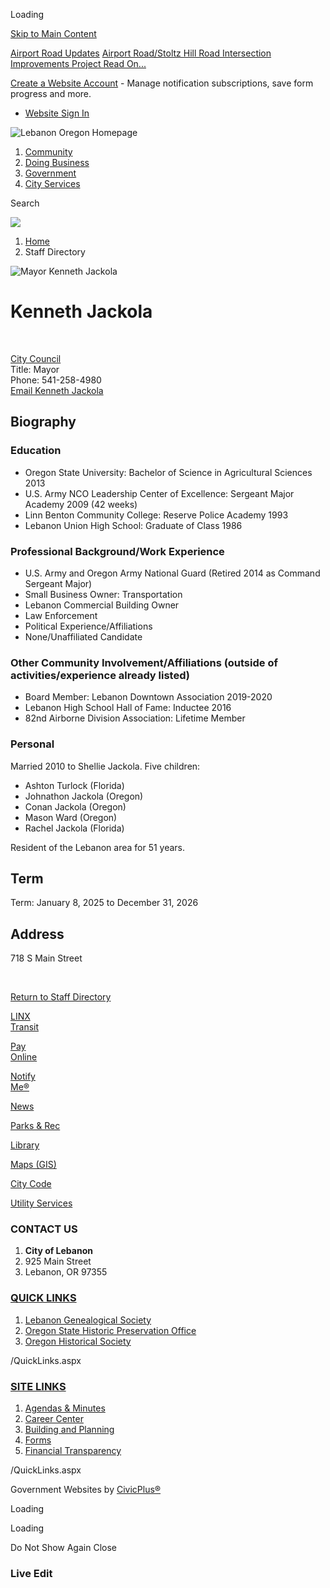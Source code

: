 Loading

[Skip to Main Content](https://www.lebanonoregon.gov/directory.aspx?eid=45%2F)

[Airport Road Updates](https://www.lebanonoregon.gov/AlertCenter.aspx) [Airport Road/Stoltz Hill Road Intersection Improvements Project Read On...](https://www.lebanonoregon.gov/625/Airport-RoadStoltz-Hill-Road-Intersectio)

[Create a Website Account](https://www.lebanonoregon.gov/MyAccount/ProfileCreate) - Manage notification subscriptions, save form progress and more.   

- [Website Sign In](https://www.lebanonoregon.gov/MyAccount)

![Lebanon Oregon Homepage](https://www.lebanonoregon.gov/ImageRepository/Document?documentID=712)

1. [Community](https://www.lebanonoregon.gov/31/Community)
2. [Doing Business](https://www.lebanonoregon.gov/35/Doing-Business)
3. [Government](https://www.lebanonoregon.gov/27/Government)
4. [City Services](https://www.lebanonoregon.gov/9/City-Services)

Search

![](https://www.lebanonoregon.gov/ImageRepository/Document?documentID=653)

1. [Home](https://www.lebanonoregon.gov)
2. Staff Directory

![Mayor Kenneth Jackola](https://www.lebanonoregon.gov/ImageRepository/Document?documentID=560 "Mayor Kenneth Jackola")

# Kenneth Jackola

 

[City Council](https://www.lebanonoregon.gov/Directory.aspx?DID=36)  
Title: Mayor  
Phone: 541-258-4980  
[Email Kenneth Jackola](mailto:ken.jackola@lebanonoregon.gov)

## Biography

### Education

- Oregon State University: Bachelor of Science in Agricultural Sciences 2013
- U.S. Army NCO Leadership Center of Excellence: Sergeant Major Academy 2009 (42 weeks)
- Linn Benton Community College: Reserve Police Academy 1993
- Lebanon Union High School: Graduate of Class 1986

### Professional Background/Work Experience

- U.S. Army and Oregon Army National Guard (Retired 2014 as Command Sergeant Major)
- Small Business Owner: Transportation
- Lebanon Commercial Building Owner
- Law Enforcement
- Political Experience/Affiliations
- None/Unaffiliated Candidate

### Other Community Involvement/Affiliations (outside of activities/experience already listed)

- Board Member: Lebanon Downtown Association 2019-2020
- Lebanon High School Hall of Fame: Inductee 2016
- 82nd Airborne Division Association: Lifetime Member

### Personal

Married 2010 to Shellie Jackola. Five children:

- Ashton Turlock (Florida)
- Johnathon Jackola (Oregon)
- Conan Jackola (Oregon)
- Mason Ward (Oregon)
- Rachel Jackola (Florida)

Resident of the Lebanon area for 51 years.

## Term

Term: January 8, 2025 to December 31, 2026

## Address

718 S Main Street

 

[Return to Staff Directory](https://www.lebanonoregon.gov/Directory.aspx)

[LINX  
Transit](https://www.lebanonoregon.gov/415/Transportation)

[Pay  
Online](https://www.lebanonoregon.gov/430/Payment-Center)

[Notify  
Me®](https://www.lebanonoregon.gov/list.aspx)

[News](https://www.lebanonoregon.gov/civicalerts.aspx)

[Parks &amp; Rec](https://www.lebanonoregon.gov/371/Parks-Recreation)

[Library](https://www.lebanonoregon.gov/233/Library)

[Maps (GIS)](https://www.lebanonoregon.gov/243/Geographic-Information-System-GIS)

[City Code](https://library.municode.com/or/lebanon/codes/code_of_ordinances)

[Utility Services](https://www.lebanonoregon.gov/302/Utility-Services)

### CONTACT US

1. **City of Lebanon**
2. 925 Main Street
3. Lebanon, OR 97355

### [QUICK LINKS](https://www.lebanonoregon.gov/QuickLinks.aspx?CID=22)

1. [Lebanon Genealogical Society](https://www.usgennet.org/usa/or/town/lebanon)
2. [Oregon State Historic Preservation Office](https://www.oregon.gov/OPRD/HCD/SHPO/pages/index.aspx)
3. [Oregon Historical Society](https://www.ohs.org)

/QuickLinks.aspx

### [SITE LINKS](https://www.lebanonoregon.gov/QuickLinks.aspx?CID=17)

1. [Agendas &amp; Minutes](https://www.lebanonoregon.gov/496/Agendas-Minutes)
2. [Career Center](https://workforcenow.adp.com/mascsr/default/mdf/recruitment/recruitment.html?cid=caf6b2e0-d183-4999-9b27-498d14240864&ccId=19000101_000001&lang=en_US)
3. [Building and Planning](https://www.lebanonoregon.gov/339/Building-Inspection)
4. [Forms](https://www.lebanonoregon.gov/458/Forms-Applications)
5. [Financial Transparency](https://cleargov.com/oregon/linn/city/lebanon)

/QuickLinks.aspx

Government Websites by [CivicPlus®](https://connect.civicplus.com/referral)

Loading

Loading

Do Not Show Again Close

### Live Edit